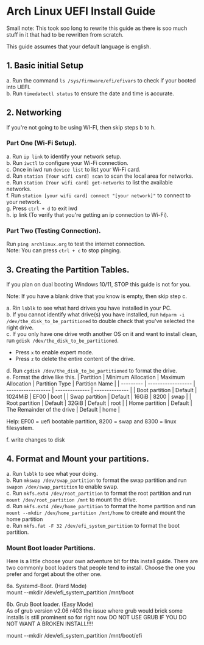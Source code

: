 # Arch Linux UEFI Install Guide
Small note: This took soo long to rewrite this guide as there is soo much stuff in it that had to be rewritten from scratch.

This guide assumes that your default language is english.

## 1. Basic initial Setup
a. Run the command `ls /sys/firmware/efi/efivars` to check if your booted into UEFI.</br>
b. Run `timedatectl status` to ensure the date and time is accurate.

## 2. Networking
If you're not going to be using WI-FI, then skip steps b to h.

### Part One (Wi-Fi Setup).
a. Run `ip link` to identify your network setup.</br>
b. Run `iwctl` to configure your Wi-Fi connection.</br>
c. Once in iwd run `device list` to list your Wi-Fi card.</br>
d. Run `station [Your wifi card] scan` to scan the local area for networks.</br>
e. Run `station [Your wifi card] get-networks` to list the available networks.</br>
f. Run `station [your wifi card] connect "[your network]"` to connect to your network.</br>
g. Press `ctrl + d` to exit iwd</br>
h. ip link (To verify that you're getting an ip connection to Wi-Fi).

### Part Two (Testing Connection).
Run `ping archlinux.org` to test the internet connection.</br>
Note: You can press `ctrl + c` to stop pinging.

## 3. Creating the Partition Tables.
If you plan on dual booting Windows 10/11, STOP this guide is not for you.

Note: If you have a blank drive that you know is empty, then skip step c.

a. Rin `lsblk` to see what hard drives you have installed in your PC.</br>
b. If you cannot identify what drive(s) you have installed, run `hdparm -i /dev/the_disk_to_be_partitioned` to double check that you've selected the right drive.</br>
c. If you only have one drive woth another OS on it and want to install clean, run `gdisk /dev/the_disk_to_be_partitioned`.
- Press `x` to enable expert mode.
- Press `z` to delete the entire content of the drive.

d. Run `cgdisk /dev/the_disk_to_be_partitioned` to format the drive.</br>
e. Format the drive like this.
| Partition | Minimum Allocation | Maximum Allocation | Partition Type | Partition Name |
| --------- | ------------------ | ------------------ | -------------- | -------------- |
| Boot partition | Default | 1024MiB | EF00 | boot |
| Swap partition | Default | 16GiB | 8200 | swap |
| Root partition | Default | 32GiB | Default | root |
| Home partition | Default | The Remainder of the drive | Default | home |

Help: EF00 = uefi bootable partition, 8200 = swap and 8300 = linux filesystem.

f. write changes to disk

## 4. Format and Mount your partitions.
a. Run `lsblk` to see what your doing.</br>
b. Run `mkswap /dev/swap_partition` to format the swap partition and run `swapon /dev/swap_partition` to enable swap.</br>
c. Run `mkfs.ext4 /dev/root_partition` to format the root partition and run `mount /dev/root_partition /mnt` to mount the drive.</br>
d. Run `mkfs.ext4 /dev/home_partition` to format the home partition and run `mount --mkdir /dev/home_partition /mnt/home` to create and mount the home partition </br>
e. Run `mkfs.fat -F 32 /dev/efi_system_partition` to format the boot partition.

### Mount Boot loader Partitions.
Here is a little choose your own adventure bit for this install guide. There are two commonly boot loaders that people tend to install. Choose the one you prefer and forget about the other one.

6a. Systemd-Boot. (Hard Mode)</br>
mount --mkdir /dev/efi_system_partition /mnt/boot

6b. Grub Boot loader. (Easy Mode)</br>
As of grub version v2.06 r403 the issue where grub would brick some installs is still prominent so for right now DO NOT USE GRUB IF YOU DO NOT WANT A BROKEN INSTALL!!!!</br>

mount --mkdir /dev/efi_system_partition /mnt/boot/efi

